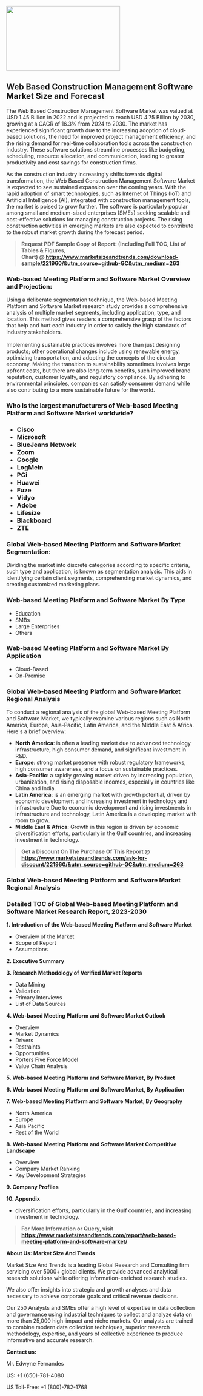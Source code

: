<p><img class="alignnone size-medium wp-image-20088" src="https://ffe5etoiles.com/wp-content/uploads/2024/12/MST1-300x171.png" alt="" width="300" height="171" /></p><h2>Web Based Construction Management Software Market Size and Forecast</h2><p>The Web Based Construction Management Software Market was valued at USD 1.45 Billion in 2022 and is projected to reach USD 4.75 Billion by 2030, growing at a CAGR of 16.3% from 2024 to 2030. The market has experienced significant growth due to the increasing adoption of cloud-based solutions, the need for improved project management efficiency, and the rising demand for real-time collaboration tools across the construction industry. These software solutions streamline processes like budgeting, scheduling, resource allocation, and communication, leading to greater productivity and cost savings for construction firms.</p><p>As the construction industry increasingly shifts towards digital transformation, the Web Based Construction Management Software Market is expected to see sustained expansion over the coming years. With the rapid adoption of smart technologies, such as Internet of Things (IoT) and Artificial Intelligence (AI), integrated with construction management tools, the market is poised to grow further. The software is particularly popular among small and medium-sized enterprises (SMEs) seeking scalable and cost-effective solutions for managing construction projects. The rising construction activities in emerging markets are also expected to contribute to the robust market growth during the forecast period.</p></p><blockquote id="" class=""><strong>Request PDF Sample Copy of Report: (Including Full TOC, List of Tables &amp; Figures, Chart)&nbsp;@&nbsp;<strong><a href="https://www.marketsizeandtrends.com/download-sample/221960/&utm_source=github-GC&utm_medium=263" target="_blank">https://www.marketsizeandtrends.com/download-sample/221960/&utm_source=github-GC&utm_medium=263</a></strong></strong></blockquote><h3 id="" class="">Web-based Meeting Platform and Software Market&nbsp;Overview and Projection:</h3><p id="" class="">Using a deliberate segmentation technique, the Web-based Meeting Platform and Software Market research study provides a comprehensive analysis of multiple market segments, including application, type, and location. This method gives readers a comprehensive grasp of the factors that help and hurt each industry in order to satisfy the high standards of industry stakeholders. <br /> <br />Implementing sustainable practices involves more than just designing products; other operational changes include using renewable energy, optimizing transportation, and adopting the concepts of the circular economy. Making the transition to sustainability sometimes involves large upfront costs, but there are also long-term benefits, such improved brand reputation, customer loyalty, and regulatory compliance. By adhering to environmental principles, companies can satisfy consumer demand while also contributing to a more sustainable future for the world.</p><h3 id="" class="">Who is the largest manufacturers of&nbsp;Web-based Meeting Platform and Software Market worldwide?</h3><h3 class=""><p><ul><li>Cisco </li><li> Microsoft </li><li> BlueJeans Network </li><li> Zoom </li><li> Google </li><li> LogMein </li><li> PGi </li><li> Huawei </li><li> Fuze </li><li> Vidyo </li><li> Adobe </li><li> Lifesize </li><li> Blackboard </li><li> ZTE</li></ul></p></h3><h3 id="" class="">Global&nbsp;Web-based Meeting Platform and Software Market Segmentation:</h3><p id="" class="">Dividing the market into discrete categories according to specific criteria, such type and application, is known as segmentation analysis. This aids in identifying certain client segments, comprehending market dynamics, and creating customized marketing plans.</p><h3 id="" class="">Web-based Meeting Platform and Software Market&nbsp;By Type</h3><p><p><ul><li>Education</li><li> SMBs</li><li> Large Enterprises</li><li> Others</p></li></ul></p></p><h3 id="" class="">Web-based Meeting Platform and Software Market&nbsp;By Application</h3><p class=""><p><ul><li>Cloud-Based</li><li> On-Premise</li></ul></p></p><h3 id="" class="">Global Web-based Meeting Platform and Software Market Regional Analysis</h3><p id="" class="">To conduct a regional analysis of the global Web-based Meeting Platform and Software Market, we typically examine various regions such as North America, Europe, Asia-Pacific, Latin America, and the Middle East &amp; Africa. Here's a brief overview:</p><ul><li><strong>North America</strong>: is often a leading market due to advanced technology infrastructure, high consumer demand, and significant investment in R&amp;D.</li><li><strong>Europe</strong>: strong market presence with robust regulatory frameworks, high consumer awareness, and a focus on sustainable practices.</li><li><strong>Asia-Pacific</strong>: a rapidly growing market driven by increasing population, urbanization, and rising disposable incomes, especially in countries like China and India.</li><li><strong>Latin America</strong>: is an emerging market with growth potential, driven by economic development and increasing investment in technology and infrastructure.Due to economic development and rising investments in infrastructure and technology, Latin America is a developing market with room to grow.</li><li><strong>Middle East &amp; Africa</strong>: Growth in this region is driven by economic diversification efforts, particularly in the Gulf countries, and increasing investment in technology.</li></ul><blockquote id="" class=""><strong>Get a Discount On The Purchase Of This Report @ <strong><a href="https://www.marketsizeandtrends.com/ask-for-discount/221960/&utm_source=github-GC&utm_medium=263" target="_blank">https://www.marketsizeandtrends.com/ask-for-discount/221960/&utm_source=github-GC&utm_medium=263</a></strong></strong></blockquote><h3 id="" class="">Global Web-based Meeting Platform and Software Market Regional Analysis</h3><h3 id="" class="">Detailed TOC of Global Web-based Meeting Platform and Software Market Research Report, 2023-2030</h3><p id="" class=""><strong>1. Introduction of the Web-based Meeting Platform and Software Market</strong></p><ul><li>Overview of the Market</li><li>Scope of Report</li><li>Assumptions</li></ul><p id="" class=""><strong>2. Executive Summary</strong></p><p id="" class=""><strong>3. Research Methodology of Verified Market Reports</strong></p><ul><li>Data Mining</li><li>Validation</li><li>Primary Interviews</li><li>List of Data Sources</li></ul><p id="" class=""><strong>4. Web-based Meeting Platform and Software Market Outlook</strong></p><ul><li>Overview</li><li>Market Dynamics</li><li>Drivers</li><li>Restraints</li><li>Opportunities</li><li>Porters Five Force Model</li><li>Value Chain Analysis</li></ul><p id="" class=""><strong>5. Web-based Meeting Platform and Software Market, By Product</strong></p><p id="" class=""><strong>6. Web-based Meeting Platform and Software Market, By Application</strong></p><p id="" class=""><strong>7. Web-based Meeting Platform and Software Market, By Geography</strong></p><ul><li>North America</li><li>Europe</li><li>Asia Pacific</li><li>Rest of the World</li></ul><p id="" class=""><strong>8. Web-based Meeting Platform and Software Market Competitive Landscape</strong></p><ul><li>Overview</li><li>Company Market Ranking</li><li>Key Development Strategies</li></ul><p id="" class=""><strong>9. Company Profiles</strong></p><p id="" class=""><strong>10. Appendix</strong></p><ul><li>diversification efforts, particularly in the Gulf countries, and increasing investment in technology.</li></ul><blockquote id="" class=""><strong>For More Information or Query, visit <strong><strong><a href="https://www.marketsizeandtrends.com/report/web-based-meeting-platform-and-software-market/" target="_blank">https://www.marketsizeandtrends.com/report/web-based-meeting-platform-and-software-market/</a></strong></strong></strong></blockquote><p id="" class=""><strong>About Us: Market Size And Trends</strong></p><p id="" class="">Market Size And Trends is a leading Global Research and Consulting firm servicing over 5000+ global clients. We provide advanced analytical research solutions while offering information-enriched research studies.</p><p id="" class="">We also offer insights into strategic and growth analyses and data necessary to achieve corporate goals and critical revenue decisions.</p><p id="" class="">Our 250 Analysts and SMEs offer a high level of expertise in data collection and governance using industrial techniques to collect and analyze data on more than 25,000 high-impact and niche markets. Our analysts are trained to combine modern data collection techniques, superior research methodology, expertise, and years of collective experience to produce informative and accurate research.</p><p id="" class=""><strong>Contact us:</strong></p><p id="" class="">Mr. Edwyne Fernandes</p><p id="" class="">US: +1 (650)-781-4080</p><p id="" class="">US Toll-Free: +1 (800)-782-1768</p>
